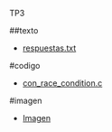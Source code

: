 TP3

##texto

- [respuestas.txt](/TP3/respuestas.txt)

#codigo
- [con_race_condition.c](/TP3/con_race_condition.c)

#imagen
- [Imagen](/TP3/imagen.jpg)
